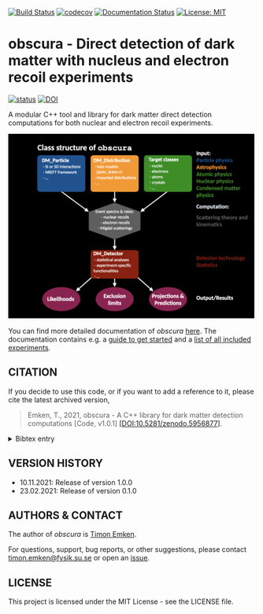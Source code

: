 [![Build Status](https://github.com/temken/obscura/workflows/Build%20Status/badge.svg)](https://github.com/temken/obscura/actions)
[![codecov](https://codecov.io/gh/temken/obscura/branch/master/graph/badge.svg)](https://codecov.io/gh/temken/obscura)
[![Documentation Status](https://readthedocs.org/projects/obscura/badge/?version=latest)](https://obscura.readthedocs.io/en/latest/?badge=latest)
[![License: MIT](https://img.shields.io/badge/License-MIT-blue.svg)](https://opensource.org/licenses/MIT)

# obscura - Direct detection of dark matter with nucleus and electron recoil experiments

[![status](https://joss.theoj.org/papers/fd8076268036956d3bf08193c4fc2db9/status.svg)](https://joss.theoj.org/papers/fd8076268036956d3bf08193c4fc2db9)
[![DOI](https://zenodo.org/badge/DOI/10.5281/zenodo.4557187.svg)](https://doi.org/10.5281/zenodo.4557187)

A modular C++ tool and library for dark matter direct detection computations for both nuclear and electron recoil experiments.

<img src="paper/FlowChart.png" width="500">

You can find more detailed documentation of *obscura* [here](https://obscura.readthedocs.io/en/latest/index.html). The documentation contains e.g. a [guide to get started](https://obscura.readthedocs.io/en/latest/01_Getting_Started.html) and a [list of all included experiments](https://obscura.readthedocs.io/en/latest/08_Experiments.html).

## CITATION

If you decide to use this code, or if you want to add a reference to it, please cite the latest archived version,

> Emken, T., 2021, obscura - A C++ library for dark matter detection computations [Code, v1.0.1] [[DOI:10.5281/zenodo.5956877]](https://zenodo.org/record/5956877).

<details><summary>Bibtex entry</summary>
<p>

```
@software{obscura,
  author = {Emken, Timon},
  title = {{obscura - A C++ library for dark matter detection computations [Code, v1.0.1]}},
  year         = {2021},
  publisher    = {Zenodo},
  version      = {v1.0.1},
  doi          = {DOI:10.5281/zenodo.5956877},
  url          = {https://doi.org/10.5281/zenodo.5956877},
  howpublished={The code can be found under \url{https://github.com/temken/obscura}.}
}
```

</p>
</details>

## VERSION HISTORY

- 10.11.2021: Release of version 1.0.0
- 23.02.2021: Release of version 0.1.0

## AUTHORS & CONTACT

The author of *obscura* is [Timon Emken](https://timonemken.com/).

For questions, support, bug reports, or other suggestions, please contact [timon.emken@fysik.su.se](mailto:timon.emken@fysik.su.se) or open an [issue](https://github.com/temken/obscura/issues).


## LICENSE

This project is licensed under the MIT License - see the LICENSE file.
